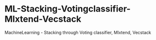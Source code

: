 # ML-Stacking-Votingclassifier-Mlxtend-Vecstack
MachineLearning - Stacking through Voting classifier, Mlxtend, Vecstack
